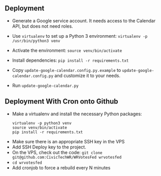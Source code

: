 Deployment
----------

- Generate a Google service account. It needs access to the Calendar API, but does not need roles. 
- Use `virtualenv` to set up a Python 3 environment: `virtualenv -p
  /usr/bin/python3 venv`
- Activate the environment: `source venv/bin/activate`
- Install dependencies: `pip install -r requirements.txt`
- Copy `update-google-calendar.config.py.example` to `update-google-calendar.config.py` and customize it to your
  needs.

- Run `update-google-calendar.py`


Deployment With Cron onto Github
--------------------------------

- Make a virtualenv and install the necessary Python packages:
  ```
  virtualenv -p python3 venv
  source venv/bin/activate
  pip install -r requirements.txt
  ```
- Make sure there is an appropriate SSH key in the VPS
- Add SSH Deploy key to the project.
- On the VPS, check out the code:
  `git clone git@github.com:CivicTechWR/WRVotesFed wrvotesfed`
- `cd wrvotesfed`
- Add cronjob to force a rebuild every N minutes
